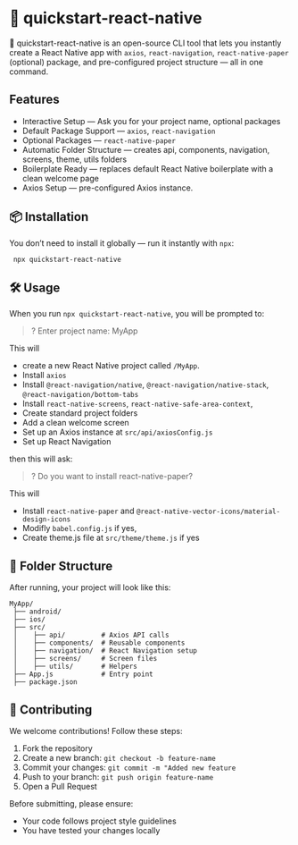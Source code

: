 # 📱 quickstart-react-native
🚀 quickstart-react-native is an open-source CLI tool that lets you instantly create a React Native app with `axios`, `react-navigation`, `react-native-paper` (optional) package, and pre-configured project structure — all in one command.

## Features
- Interactive Setup — Ask you for your project name, optional packages
- Default Package Support — `axios`, `react-navigation`
- Optional Packages — `react-native-paper`
- Automatic Folder Structure — creates api, components, navigation, screens, theme, utils folders
- Boilerplate Ready — replaces default React Native boilerplate with a clean welcome page
- Axios Setup — pre-configured Axios instance.

## 📦 Installation
You don’t need to install it globally — run it instantly with `npx`:

```
 npx quickstart-react-native
```

## 🛠 Usage
When you run `npx quickstart-react-native`, you will be prompted to:


> ? Enter project name: MyApp

This will 
- create a new React Native project called `/MyApp`.
- Install `axios`
- Install `@react-navigation/native`, `@react-navigation/native-stack`, `@react-navigation/bottom-tabs`
- Install `react-native-screens`, `react-native-safe-area-context`,
- Create standard project folders
- Add a clean welcome screen
- Set up an Axios instance at `src/api/axiosConfig.js`
- Set up React Navigation
  
then this will ask:
> ? Do you want to install react-native-paper?

This will
- Install `react-native-paper` and `@react-native-vector-icons/material-design-icons`
- Modifly `babel.config.js` if yes,
- Create theme.js file at `src/theme/theme.js` if yes

## 📂 Folder Structure
After running, your project will look like this:

```
MyApp/
 ├── android/
 ├── ios/
 ├── src/
 │    ├── api/         # Axios API calls
 │    ├── components/  # Reusable components
 │    ├── navigation/  # React Navigation setup
 │    ├── screens/     # Screen files
 │    ├── utils/       # Helpers
 ├── App.js            # Entry point
 ├── package.json

```

## 👐 Contributing
We welcome contributions! Follow these steps:

1. Fork the repository
2. Create a new branch: `git checkout -b feature-name`
3. Commit your changes: `git commit -m "Added new feature`
4. Push to your branch: `git push origin feature-name`
5. Open a Pull Request

Before submitting, please ensure:

- Your code follows project style guidelines
- You have tested your changes locally






